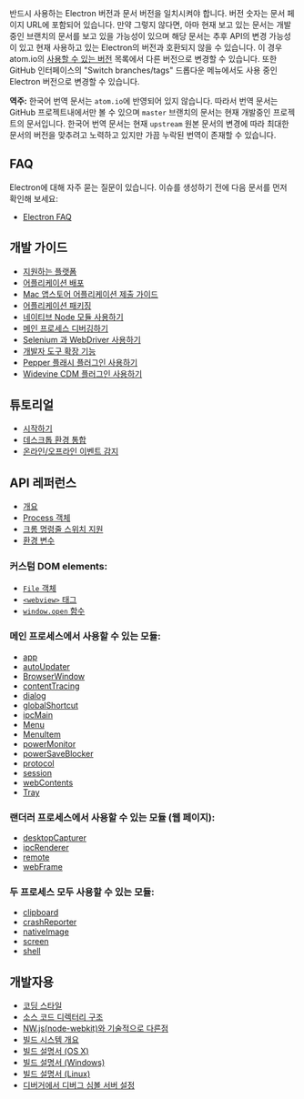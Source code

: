 ﻿반드시 사용하는 Electron 버전과 문서 버전을 일치시켜야 합니다. 버전 숫자는 문서 페이지
URL에 포함되어 있습니다. 만약 그렇지 않다면, 아마 현재 보고 있는 문서는 개발 중인
브랜치의 문서를 보고 있을 가능성이 있으며 해당 문서는 추후 API의 변경 가능성이 있고
현재 사용하고 있는 Electron의 버전과 호환되지 않을 수 있습니다. 이 경우 atom.io의
[사용할 수 있는 버전](http://electron.atom.io/docs/) 목록에서 다른 버전으로 변경할
수 있습니다. 또한 GitHub 인터페이스의 "Switch branches/tags" 드롭다운 메뉴에서도
사용 중인 Electron 버전으로 변경할 수 있습니다.

**역주:** 한국어 번역 문서는 `atom.io`에 반영되어 있지 않습니다. 따라서 번역 문서는
GitHub 프로젝트내에서만 볼 수 있으며 `master` 브랜치의 문서는 현재 개발중인 프로젝트의
문서입니다. 한국어 번역 문서는 현재 `upstream` 원본 문서의 변경에 따라 최대한 문서의
버전을 맞추려고 노력하고 있지만 가끔 누락된 번역이 존재할 수 있습니다.

## FAQ

Electron에 대해 자주 묻는 질문이 있습니다. 이슈를 생성하기 전에 다음 문서를 먼저
확인해 보세요:

* [Electron FAQ](faq/electron-faq.md)

## 개발 가이드

* [지원하는 플랫폼](tutorial/supported-platforms.md)
* [어플리케이션 배포](tutorial/application-distribution.md)
* [Mac 앱스토어 어플리케이션 제출 가이드](tutorial/mac-app-store-submission-guide.md)
* [어플리케이션 패키징](tutorial/application-packaging.md)
* [네이티브 Node 모듈 사용하기](tutorial/using-native-node-modules.md)
* [메인 프로세스 디버깅하기](tutorial/debugging-main-process.md)
* [Selenium 과 WebDriver 사용하기](tutorial/using-selenium-and-webdriver.md)
* [개발자 도구 확장 기능](tutorial/devtools-extension.md)
* [Pepper 플래시 플러그인 사용하기](tutorial/using-pepper-flash-plugin.md)
* [Widevine CDM 플러그인 사용하기](tutorial/using-widevine-cdm-plugin.md)

## 튜토리얼

* [시작하기](tutorial/quick-start.md)
* [데스크톱 환경 통합](tutorial/desktop-environment-integration.md)
* [온라인/오프라인 이벤트 감지](tutorial/online-offline-events.md)

## API 레퍼런스

* [개요](api/synopsis.md)
* [Process 객체](api/process.md)
* [크롬 명령줄 스위치 지원](api/chrome-command-line-switches.md)
* [환경 변수](api/environment-variables.md)

### 커스텀 DOM elements:

* [`File` 객체](api/file-object.md)
* [`<webview>` 태그](api/web-view-tag.md)
* [`window.open` 함수](api/window-open.md)

### 메인 프로세스에서 사용할 수 있는 모듈:

* [app](api/app.md)
* [autoUpdater](api/auto-updater.md)
* [BrowserWindow](api/browser-window.md)
* [contentTracing](api/content-tracing.md)
* [dialog](api/dialog.md)
* [globalShortcut](api/global-shortcut.md)
* [ipcMain](api/ipc-main.md)
* [Menu](api/menu.md)
* [MenuItem](api/menu-item.md)
* [powerMonitor](api/power-monitor.md)
* [powerSaveBlocker](api/power-save-blocker.md)
* [protocol](api/protocol.md)
* [session](api/session.md)
* [webContents](api/web-contents.md)
* [Tray](api/tray.md)

### 랜더러 프로세스에서 사용할 수 있는 모듈 (웹 페이지):

* [desktopCapturer](api/desktop-capturer.md)
* [ipcRenderer](api/ipc-renderer.md)
* [remote](api/remote.md)
* [webFrame](api/web-frame.md)

### 두 프로세스 모두 사용할 수 있는 모듈:

* [clipboard](api/clipboard.md)
* [crashReporter](api/crash-reporter.md)
* [nativeImage](api/native-image.md)
* [screen](api/screen.md)
* [shell](api/shell.md)

## 개발자용

* [코딩 스타일](development/coding-style.md)
* [소스 코드 디렉터리 구조](development/source-code-directory-structure.md)
* [NW.js(node-webkit)와 기술적으로 다른점](development/atom-shell-vs-node-webkit.md)
* [빌드 시스템 개요](development/build-system-overview.md)
* [빌드 설명서 (OS X)](development/build-instructions-osx.md)
* [빌드 설명서 (Windows)](development/build-instructions-windows.md)
* [빌드 설명서 (Linux)](development/build-instructions-linux.md)
* [디버거에서 디버그 심볼 서버 설정](development/setting-up-symbol-server.md)

